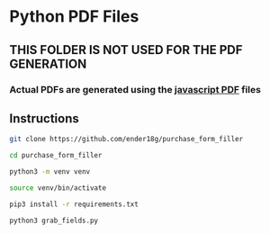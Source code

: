 # Python PDF Files
## THIS FOLDER IS NOT USED FOR THE PDF GENERATION

### Actual PDFs are generated using the [javascript PDF](../public/pdf) files

## Instructions

``` bash
git clone https://github.com/ender18g/purchase_form_filler

cd purchase_form_filler

python3 -m venv venv

source venv/bin/activate

pip3 install -r requirements.txt

python3 grab_fields.py

```
